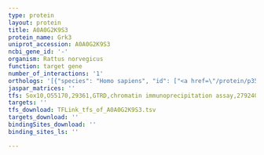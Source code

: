 ```yaml
---
type: protein
layout: protein
title: A0A0G2K9S3
protein_name: Grk3
uniprot_accession: A0A0G2K9S3
ncbi_gene_id: '-'
organism: Rattus norvegicus
function: target gene
number_of_interactions: '1'
orthologs: '[{"species": "Homo sapiens", "id": ["<a href=\"/protein/p35626\">P35626</a>"]}, {"species": "Danio rerio", "id": ["B5LZ08"]}, {"species": "Mus musculus", "id": ["<a href=\"/protein/q3uyh7\">Q3UYH7</a>"]}, {"species": "Caenorhabditis elegans", "id": ["<a href=\"/protein/q09639\">Q09639</a>"]}, {"species": "Drosophila melanogaster", "id": ["<a href=\"/protein/p32865\">P32865</a>"]}]'
jaspar_matrices: ''
tfs: Sox10,O55170,29361,GTRD,chromatin immunoprecipitation assay,27924024%5Buid%5D,No
targets: ''
tfs_download: TFLink_tfs_of_A0A0G2K9S3.tsv
targets_download: ''
bindingSites_download: ''
binding_sites_ls: ''

---
```

